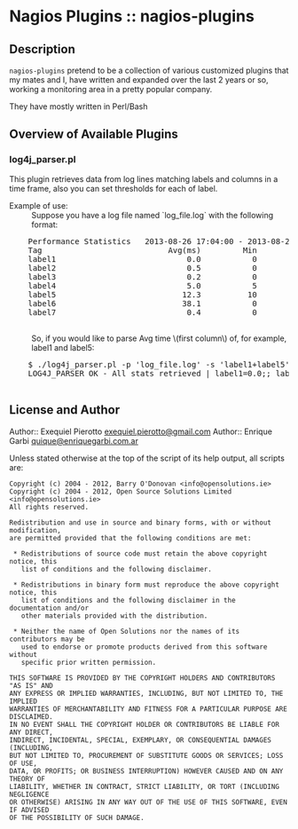 Nagios Plugins :: nagios-plugins
================================

Description
------------

`nagios-plugins` pretend to be a collection of various customized plugins that my
mates and I, have written and expanded over the last 2 years or so, working a monitoring
area in a pretty popular company.

They have mostly written in Perl/Bash

Overview of Available Plugins
-----------------------------

### log4j\_parser.pl 
This plugin retrieves data from log lines matching labels and columns in a time frame,
also you can set thresholds for each of label.

<dl>
  <dt>Example of use:</dt>
  <dd>Suppose you have a log file named `log_file.log` with the following format:</dd>
  <pre>
    Performance Statistics   2013-08-26 17:04:00 - 2013-08-26 17:05:00
    Tag                           Avg(ms)         Min         Max     Std Dev       Count
    label1                            0.0           0           0         0.0           2
    label2                            0.5           0           1         0.5           2
    label3                            0.2           0         134         2.9        2588
    label4                            5.0           5           5         0.0           1
    label5                           12.3          10          18         2.2          15
    label6                           38.1           0         996        63.3        1765
    label7                            0.4           0          24         2.1         192
  </pre>
  <dd>So, if you would like to parse Avg time \(first column\) of, for example, label1 and label5:</dd>
  <pre>
    $ ./log4j_parser.pl -p 'log_file.log' -s 'label1+label5' -C 1
    LOG4J_PARSER OK - All stats retrieved | label1=0.0;; label5=12.3;;
  </pre>

License and Author
------------------

Author:: Exequiel Pierotto <exequiel.pierotto@gmail.com>
Author:: Enrique Garbi <quique@enriquegarbi.com.ar>


Unless stated otherwise at the top of the script of its help output, all scripts
are:

    Copyright (c) 2004 - 2012, Barry O'Donovan <info@opensolutions.ie>
    Copyright (c) 2004 - 2012, Open Source Solutions Limited <info@opensolutions.ie>
    All rights reserved.

    Redistribution and use in source and binary forms, with or without modification,
    are permitted provided that the following conditions are met:

     * Redistributions of source code must retain the above copyright notice, this
       list of conditions and the following disclaimer.

     * Redistributions in binary form must reproduce the above copyright notice, this
       list of conditions and the following disclaimer in the documentation and/or
       other materials provided with the distribution.

     * Neither the name of Open Solutions nor the names of its contributors may be
       used to endorse or promote products derived from this software without
       specific prior written permission.

    THIS SOFTWARE IS PROVIDED BY THE COPYRIGHT HOLDERS AND CONTRIBUTORS "AS IS" AND
    ANY EXPRESS OR IMPLIED WARRANTIES, INCLUDING, BUT NOT LIMITED TO, THE IMPLIED
    WARRANTIES OF MERCHANTABILITY AND FITNESS FOR A PARTICULAR PURPOSE ARE DISCLAIMED.
    IN NO EVENT SHALL THE COPYRIGHT HOLDER OR CONTRIBUTORS BE LIABLE FOR ANY DIRECT,
    INDIRECT, INCIDENTAL, SPECIAL, EXEMPLARY, OR CONSEQUENTIAL DAMAGES (INCLUDING,
    BUT NOT LIMITED TO, PROCUREMENT OF SUBSTITUTE GOODS OR SERVICES; LOSS OF USE,
    DATA, OR PROFITS; OR BUSINESS INTERRUPTION) HOWEVER CAUSED AND ON ANY THEORY OF
    LIABILITY, WHETHER IN CONTRACT, STRICT LIABILITY, OR TORT (INCLUDING NEGLIGENCE
    OR OTHERWISE) ARISING IN ANY WAY OUT OF THE USE OF THIS SOFTWARE, EVEN IF ADVISED
    OF THE POSSIBILITY OF SUCH DAMAGE.


